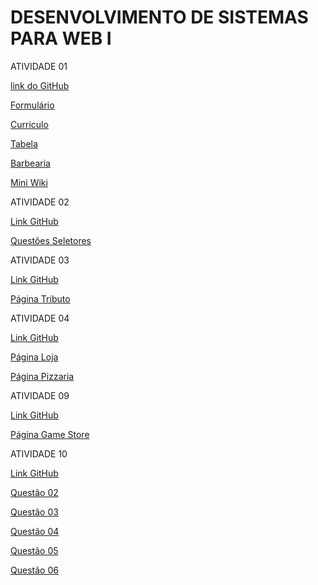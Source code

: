 # DESENVOLVIMENTO DE SISTEMAS PARA WEB I 

ATIVIDADE 01

[link do GitHub](https://github.com/codec21/web-I)

[Formulário](https://codec21.github.io/web-I/atividade-01/formulario.html)

[Curriculo](https://codec21.github.io/web-I/atividade-01/curriculo.html)

[Tabela](https://codec21.github.io/web-I/atividade-01/tabela.html)

[Barbearia](https://codec21.github.io/web-I/atividade-01/barbearia/home.html)

[Mini Wiki](https://codec21.github.io/web-I/atividade-01/mini-ziki-zap/MiniWiki.html)

ATIVIDADE 02

[Link GitHub](https://github.com/codec21/web-I/tree/main/atividade-02)

[Questões Seletores](https://codec21.github.io/web-I/atividade-02/atividadeSeletores.html)

ATIVIDADE 03

[Link GitHub](https://github.com/codec21/web-I/tree/main/atividade-03)

[Página Tributo](https://codec21.github.io/web-I/atividade-03/index.html)

ATIVIDADE 04

[Link GitHub](https://github.com/codec21/web-I/tree/main/atividade-04)

[Página Loja](https://codec21.github.io/web-I/atividade-04/Loja/exercicio.html)

[Página Pizzaria](https://codec21.github.io/web-I/atividade-04/Pizzaria/exercicio.html)

ATIVIDADE 09

[Link GitHub](https://github.com/codec21/web-I/tree/main/atividade-09)

[Página Game Store](https://codec21.github.io/web-I/atividade-09/index.html)

ATIVIDADE 10

[Link GitHub](https://github.com/codec21/web-I/tree/main/atividade-10)

[Questão 02](https://codec21.github.io/web-I/atividade-10/q02.html)

[Questão 03](https://codec21.github.io/web-I/atividade-10/q03.html)

[Questão 04](https://codec21.github.io/web-I/atividade-10/q04.html)

[Questão 05](https://codec21.github.io/web-I/atividade-10/q05.html)

[Questão 06](https://codec21.github.io/web-I/atividade-10/q06.html)
